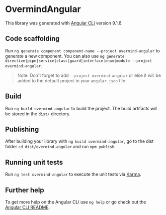 # OvermindAngular

This library was generated with [Angular CLI](https://github.com/angular/angular-cli) version 9.1.6.

## Code scaffolding

Run `ng generate component component-name --project overmind-angular` to generate a new component. You can also use `ng generate directive|pipe|service|class|guard|interface|enum|module --project overmind-angular`.
> Note: Don't forget to add `--project overmind-angular` or else it will be added to the default project in your `angular.json` file. 

## Build

Run `ng build overmind-angular` to build the project. The build artifacts will be stored in the `dist/` directory.

## Publishing

After building your library with `ng build overmind-angular`, go to the dist folder `cd dist/overmind-angular` and run `npm publish`.

## Running unit tests

Run `ng test overmind-angular` to execute the unit tests via [Karma](https://karma-runner.github.io).

## Further help

To get more help on the Angular CLI use `ng help` or go check out the [Angular CLI README](https://github.com/angular/angular-cli/blob/master/README.md).
